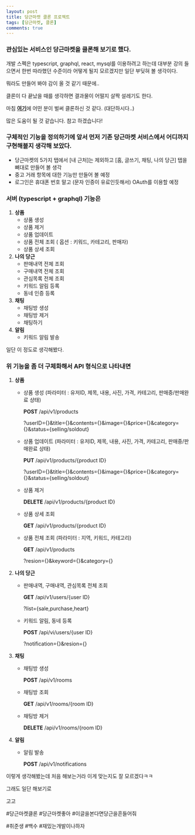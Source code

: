 ```yaml
---
layout: post
title: 당근마켓 클론 프로젝트
tags: [당근마켓, 클론]
comments: true
---
```

### 관심있는 서비스인 당근마켓을 클론해 보기로 했다.

개발 스펙은 typescript, graphql, react, mysql를 이용하려고 하는데 대부분 강의 들으면서 한번 따라했던 수준이라 어떻게 될지 모르겠지만 일단 부딪혀 볼 생각이다.

뭐라도 만들어 봐야 감이 올 것 같기 때문에..

클론이 다 끝났을 때를 생각하면 결과물이 어떨지 살짝 설레기도 한다.

마침 [**여기**](https://medium.com/@taesun/%EB%8B%B9%EA%B7%BC%EB%A7%88%EC%BC%93-%ED%81%B4%EB%A1%A0%EC%BD%94%EB%94%A9-%EB%95%85%EA%B7%BC%EB%A7%88%EC%BC%93-msa-%EA%B5%AC%EC%B6%95%ED%95%B4%EB%B3%B4%EA%B8%B0-dangn-market-clone-coding-ddangn-market-0-%EA%B3%84%ED%9A%8D-%EC%84%B8%EC%9A%B0%EA%B8%B0-c50e10b486c3)에 어떤 분이 벌써 클론하신 것 같다. (대단하시다..) 

많은 도움이 될 것 같습니다. 참고 하겠습니다!

### 구체적인 기능을 정의하기에 앞서 먼저 기존 당근마켓 서비스에서 어디까지 구현해볼지 생각해 보았다.

- 당근마켓의 5가지 탭에서 [내 근처]는 제외하고 [홈, 글쓰기, 채팅, 나의 당근] 탭을 뼈대로 만들어 볼 생각
- 중고 거래 항목에 대한 기능만 만들어 볼 예정
- 로그인은 휴대폰 번호 말고 (문자 인증이 유료인듯해서) OAuth를 이용할 예정

### 서버 (typescript + graphql) 기능은

1. **상품**
    - 상품 생성
    - 상품 제거
    - 상품 업데이트
    - 상품 전체 조회 ( 옵션 : 키워드, 카테고리, 판매자)
    - 상품 상세 조회
2. **나의 당근**
    - 판매내역 전체 조회
    - 구매내역 전체 조회
    - 관심목록 전체 조회
    - 키워드 알림 등록
    - 동네 인증 등록
3. **채팅**
    - 채팅방 생성
    - 채팅방 제거
    - 채팅하기
4. **알림**
    - 키워드 알림 발송

일단 이 정도로 생각해봤다.

### 위 기능을 좀 더 구체화해서 API 형식으로 나타내면

1. **상품**
    - 상품 생성 (파라미터 : 유저ID, 제목, 내용, 사진, 가격, 카테고리, 판매중/판매완료 상태)

        **POST** /api/v1/products

        ?userID={}&title={}&contents={}&image={}&price={}&category={}&status={selling/soldout}

    - 상품 업데이트 (파라미터 : 유저ID, 제목, 내용, 사진, 가격, 카테고리, 판매중/판매완료 상태)

        **PUT** /api/v1/products/{product ID}

        ?userID={}&title={}&contents={}&image={}&price={}&category={}&status={selling/soldout}

    - 상품 제거

        **DELETE** /api/v1/products/{product ID}

    - 상품 상세 조회

        **GET** /api/v1/products/{product ID}

    - 상품 전체 조회 (파라미터 : 지역, 키워드, 카테고리)

        **GET** /api/v1/products

        ?resion={}&keyword={}&category={}

2. **나의 당근**
    - 판매내역, 구매내역, 관심목록 전체 조회

        **GET** /api/v1/users/{user ID}

        ?list={sale,purchase,heart}

    - 키워드 알림, 동네 등록

        **POST** /api/vi/users/{user ID}

        ?notification={}&resion={}

3. **채팅**
    - 채팅방 생성

        **POST** /api/v1/rooms

    - 채팅방 조회

        **GET** /api/v1/rooms/{room ID}

    - 채팅방 제거

        **DELETE** /api/v1/rooms/{room ID}

4. **알림**
    - 알림 발송

        **POST** /api/v1/notifications

이렇게 생각해봤는데 처음 해보는거라 이게 맞는지도 잘 모르겠다ㅋㅋ

그래도 일단 해보기로

고고

#당근마켓클론 #당근마켓좋아 #이글을본다면당근을흔들어줘

#취준생 #백수 #재밌는개발이나하자
